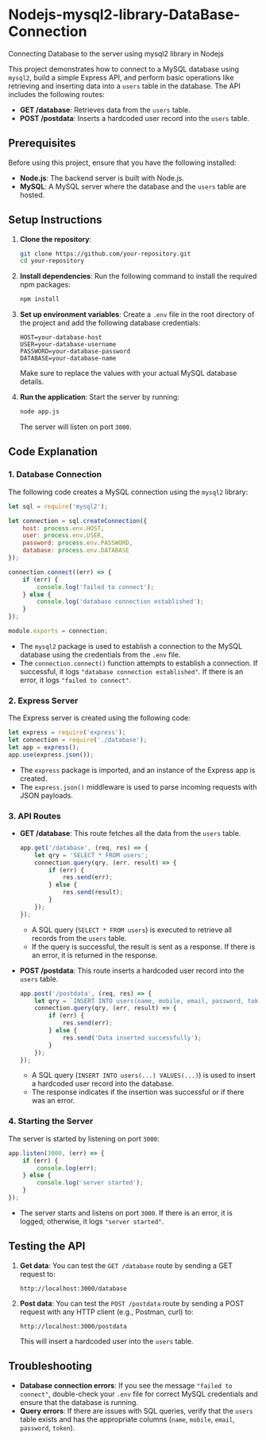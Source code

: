 # Nodejs-mysql2-library-DataBase-Connection
Connecting Database to the server using mysql2 library in Nodejs


This project demonstrates how to connect to a MySQL database using `mysql2`, build a simple Express API, and perform basic operations like retrieving and inserting data into a `users` table in the database. The API includes the following routes:

- **GET /database**: Retrieves data from the `users` table.
- **POST /postdata**: Inserts a hardcoded user record into the `users` table.

## Prerequisites

Before using this project, ensure that you have the following installed:

- **Node.js**: The backend server is built with Node.js.
- **MySQL**: A MySQL server where the database and the `users` table are hosted.

## Setup Instructions

1. **Clone the repository**:
   ```bash
   git clone https://github.com/your-repository.git
   cd your-repository
   ```

2. **Install dependencies**:
   Run the following command to install the required npm packages:
   ```bash
   npm install
   ```

3. **Set up environment variables**:
   Create a `.env` file in the root directory of the project and add the following database credentials:

   ```
   HOST=your-database-host
   USER=your-database-username
   PASSWORD=your-database-password
   DATABASE=your-database-name
   ```

   Make sure to replace the values with your actual MySQL database details.

4. **Run the application**:
   Start the server by running:
   ```bash
   node app.js
   ```

   The server will listen on port `3000`.

## Code Explanation

### 1. **Database Connection**

The following code creates a MySQL connection using the `mysql2` library:

```js
let sql = require('mysql2');

let connection = sql.createConnection({
    host: process.env.HOST,
    user: process.env.USER,
    password: process.env.PASSWORD,
    database: process.env.DATABASE
});

connection.connect((err) => {
    if (err) {
        console.log('failed to connect');
    } else {
        console.log('database connection established');
    }
});

module.exports = connection;
```

- The `mysql2` package is used to establish a connection to the MySQL database using the credentials from the `.env` file.
- The `connection.connect()` function attempts to establish a connection. If successful, it logs `"database connection established"`. If there is an error, it logs `"failed to connect"`.

### 2. **Express Server**

The Express server is created using the following code:

```js
let express = require('express');
let connection = require('./database');
let app = express();
app.use(express.json());
```

- The `express` package is imported, and an instance of the Express app is created.
- The `express.json()` middleware is used to parse incoming requests with JSON payloads.

### 3. **API Routes**

- **GET /database**: This route fetches all the data from the `users` table.

    ```js
    app.get('/database', (req, res) => {
        let qry = 'SELECT * FROM users';
        connection.query(qry, (err, result) => {
            if (err) {
                res.send(err);
            } else {
                res.send(result);
            }
        });
    });
    ```

    - A SQL query (`SELECT * FROM users`) is executed to retrieve all records from the `users` table.
    - If the query is successful, the result is sent as a response. If there is an error, it is returned in the response.

- **POST /postdata**: This route inserts a hardcoded user record into the `users` table.

    ```js
    app.post('/postdata', (req, res) => {
        let qry = `INSERT INTO users(name, mobile, email, password, token) VALUES('goutham', '9867542310', 'sample@gmail.com', '123456', 'sampleToken')`;
        connection.query(qry, (err, result) => {
            if (err) {
                res.send(err);
            } else {
                res.send('Data inserted successfully');
            }
        });
    });
    ```

    - A SQL query (`INSERT INTO users(...) VALUES(...)`) is used to insert a hardcoded user record into the database.
    - The response indicates if the insertion was successful or if there was an error.

### 4. **Starting the Server**

The server is started by listening on port `3000`:

```js
app.listen(3000, (err) => {
    if (err) {
        console.log(err);
    } else {
        console.log('server started');
    }
});
```

- The server starts and listens on port `3000`. If there is an error, it is logged; otherwise, it logs `"server started"`.

## Testing the API

1. **Get data**: You can test the `GET /database` route by sending a GET request to:
   ```
   http://localhost:3000/database
   ```

2. **Post data**: You can test the `POST /postdata` route by sending a POST request with any HTTP client (e.g., Postman, curl) to:
   ```
   http://localhost:3000/postdata
   ```

   This will insert a hardcoded user into the `users` table.

## Troubleshooting

- **Database connection errors**: If you see the message `"failed to connect"`, double-check your `.env` file for correct MySQL credentials and ensure that the database is running.
- **Query errors**: If there are issues with SQL queries, verify that the `users` table exists and has the appropriate columns (`name`, `mobile`, `email`, `password`, `token`).

